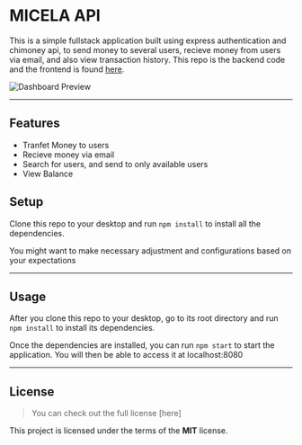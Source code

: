MICELA API
============

This is a simple fullstack application built using express authentication and chimoney api, to send money to several users, recieve money from users via email, and also view transaction history. This repo is the backend code and the frontend is found [here](https://github.com/Ojochogwu866/chi-money-fullstack).

![Dashboard Preview](https://imgur.com/a/G71BeUO)

---

## Features
- Tranfet Money to users
- Recieve money via email
- Search for users, and send to only available users
- View Balance


## Setup
Clone this repo to your desktop and run `npm install` to install all the dependencies.

You might want to make necessary adjustment and configurations based on your expectations

---

## Usage
After you clone this repo to your desktop, go to its root directory and run `npm install` to install its dependencies.

Once the dependencies are installed, you can run  `npm start` to start the application. You will then be able to access it at localhost:8080


---

## License
>You can check out the full license [here]

This project is licensed under the terms of the **MIT** license.
